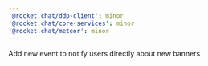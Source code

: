 ```yaml
---
'@rocket.chat/ddp-client': minor
'@rocket.chat/core-services': minor
'@rocket.chat/meteor': minor
---
```


Add new event to notify users directly about new banners
